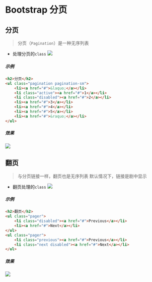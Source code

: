 # Bootstrap 分页

## 分页

> 分页（`Pagination`）是一种无序列表

* 处理分页的`class`
![](https://i.imgur.com/yLACFw5.png)

##### 示例
```html
<h2>分页</h2>
<ul class="pagination pagination-sm">
    <li><a href="#">&laquo;</a></li>
    <li class="active"><a href="#">1</a></li>
    <li class="disabled"><a href="#">2</a></li>
    <li><a href="#">3</a></li>
    <li><a href="#">4</a></li>
    <li><a href="#">5</a></li>
    <li><a href="#">&raquo;</a></li>
</ul>
```
##### 效果
![](https://i.imgur.com/H9FeApp.png)

## 翻页

> 与分页链接一样，翻页也是无序列表
> 默认情况下，链接是剧中显示

* 翻页处理的`class`
![](https://i.imgur.com/P6CVFyD.png)

##### 示例
```html
<h2>翻页</h2>
<ul class="pager">
    <li class="disabled"><a href="#">Previous</a></li>
    <li><a href="#">Next</a></li>
</ul>
<ul class="pager">
    <li class="previous"><a href="#">Previous</a></li>
    <li class="next disabled"><a href="#">Next</a></li>
</ul>
```
##### 效果
![](https://i.imgur.com/TuAS34A.png)

